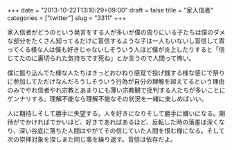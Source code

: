 +++
date = "2013-10-22T13:10:29+09:00"
draft = false
title = "家入信者"
categories = ["twitter"]
slug = "3311"
+++

家入信者がどうのという発言をする人が多いが僕の周りにいる子たちは僕のダメな部分をたくさん知ってるだけに盲信するような子は一人もいないし盲信して寄ってくる様な人は僕も好きじゃないしそういう人ほど僕が炎上したりすると「信じてたのに裏切られた気持ちです死ね」とか言うので人間って怖い。

僕に振り込んでた様な人たちはきっとおひねり感覚で投げ銭する様な感じで祭りに参加してただけなんだろうしそういう行為が自分の理解を超えてるという理由のみでやれ信者やれ宗教とあまりにも薄い宗教観で批判する人たちが多いことにゲンナリする。理解不能なら理解不能なその状況を一緒に楽しめばいい。

人に期待しそして勝手に失望する。人を好きになりそして勝手に嫌いになる。期待がでかければでかいほど、好きであればあるほど、反転した時の落差は深くなり、深い谷底に落ちた人間はやがてその信じていた人間を恨む様になる。そして次の崇拝対象を探しまた同じ事を繰り返す。盲信は依存だよ。
